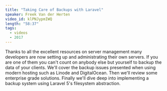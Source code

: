 ```yaml
---
title: "Taking Care of Backups with Laravel"
speaker: Freek Van der Herten
video_id: klPNJypmIWQ
length: "58:37"
tags:
  - videos
  - 2017
---
```


Thanks to all the excellent resources on server management many developers are now setting up and administrating their own servers. If you are one of them you can't count on anybody else but yourself to backup the data of your clients. We'll cover the backup issues presented when using modern hosting such as Linode and DigitalOcean. Then we'll review some enterprise grade solutions. Finally we'll dive deep into implementing a backup system using Laravel 5's filesystem abstraction.
